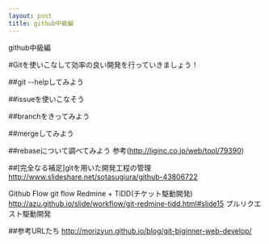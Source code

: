 ```yaml
---
layout: post
title: github中級編
---
```


github中級編

#Gitを使いこなして効率の良い開発を行っていきましょう！

##git --helpしてみよう

##issueを使いこなそう

##branchをきってみよう

##mergeしてみよう

##rebaseについて調べてみよう
参考(http://liginc.co.jp/web/tool/79390)

##[完全なる補足]gitを用いた開発工程の管理
http://www.slideshare.net/sotasugiura/github-43806722

Github Flow
git flow
 Redmine + TiDD(チケット駆動開発)
 http://azu.github.io/slide/workflow/git-redmine-tidd.html#slide15
 プルリクエスト駆動開発


##参考URLたち
http://morizyun.github.io/blog/git-biginner-web-develop/
